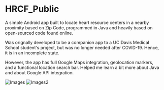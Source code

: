 # HRCF_Public

A simple Android app built to locate heart resource centers in a nearby proximity based on Zip Code, programmed in Java and heavily based on open-sourced code found online.

Was orignally developed to be a companion app to a UC Davis Medical School student's project, but was no longer needed after COVID-19. Hence, it is in an incomplete state.

However, the app has full Google Maps integration, geolocation markers, and a functional location search bar. Helped me learn a bit more about Java and about Google API integration.

![Images](https://media.discordapp.net/attachments/725948589674594399/779182342799097906/Screenshot_20201119-190036_HRCF.jpg?width=250&height=500)
![Images2](https://media.discordapp.com/attachments/725948589674594399/779182343704543272/Screenshot_20201119-190058_HRCF.jpg?width=250&height=500)



